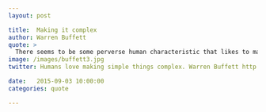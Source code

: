 ```yaml
---
layout: post

title:  Making it complex
author: Warren Buffett
quote: >
  There seems to be some perverse human characteristic that likes to make easy things difficult.
image: /images/buffett3.jpg
twitter: Humans love making simple things complex. Warren Buffett http://quotes.stockflare.com/

date:   2015-09-03 10:00:00
categories: quote

---
```


